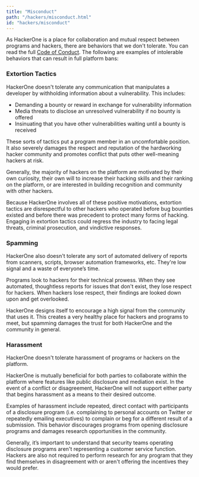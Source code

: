 ```yaml
---
title: "Misconduct"
path: "/hackers/misconduct.html"
id: "hackers/misconduct"
---
```


As HackerOne is a place for collaboration and mutual respect between programs and hackers, there are behaviors that we don't tolerate. You can read the full [Code of Conduct](https://www.hackerone.com/policies/code-of-conduct). The following are examples of intolerable behaviors that can result in full platform bans:  

### Extortion Tactics
HackerOne doesn't tolerate any communication that manipulates a developer by withholding information about a vulnerability. This includes:
* Demanding a bounty or reward in exchange for vulnerability information
* Media threats to disclose an unresolved vulnerability if no bounty is offered
* Insinuating that you have other vulnerabilities waiting until a bounty is received

These sorts of tactics put a program member in an uncomfortable position. It also severely damages the respect and reputation of the hardworking hacker community and promotes conflict that puts other well-meaning hackers at risk.

Generally, the majority of hackers on the platform are motivated by their own curiosity, their own will to increase their hacking skills and their ranking on the platform, or are interested in building recognition and community with other hackers.

Because HackerOne involves all of these positive motivations, extortion tactics are disrespectful to other hackers who operated before bug bounties existed and before there was precedent to protect many forms of hacking. Engaging in extortion tactics could regress the industry to facing legal threats, criminal prosecution, and vindictive responses.

### Spamming
HackerOne also doesn't tolerate any sort of automated delivery of reports from scanners, scripts, browser automation frameworks, etc. They're low signal and a waste of everyone’s time.

Programs look to hackers for their technical prowess. When they see automated, thoughtless reports for issues that don't exist, they lose respect for hackers. When hackers lose respect, their findings are looked down upon and get overlooked.

HackerOne designs itself to encourage a high signal from the community that uses it. This creates a very healthy place for hackers and programs to meet, but spamming damages the trust for both HackerOne and the community in general.

### Harassment
HackerOne doesn't tolerate harassment of programs or hackers on the platform.

HackerOne is mutually beneficial for both parties to collaborate within the platform where features like public disclosure and mediation exist. In the event of a conflict or disagreement, HackerOne will not support either party that begins harassment as a means to their desired outcome.

Examples of harassment include repeated, direct contact with participants of a disclosure program (i.e. complaining to personal accounts on Twitter or repeatedly emailing executives) to complain or beg for a different result of a submission. This behavior discourages programs from opening disclosure programs and damages research opportunities in the community.

Generally, it’s important to understand that security teams operating disclosure programs aren't representing a customer service function. Hackers are also not required to perform research for any program that they find themselves in disagreement with or aren't offering the incentives they would prefer.
